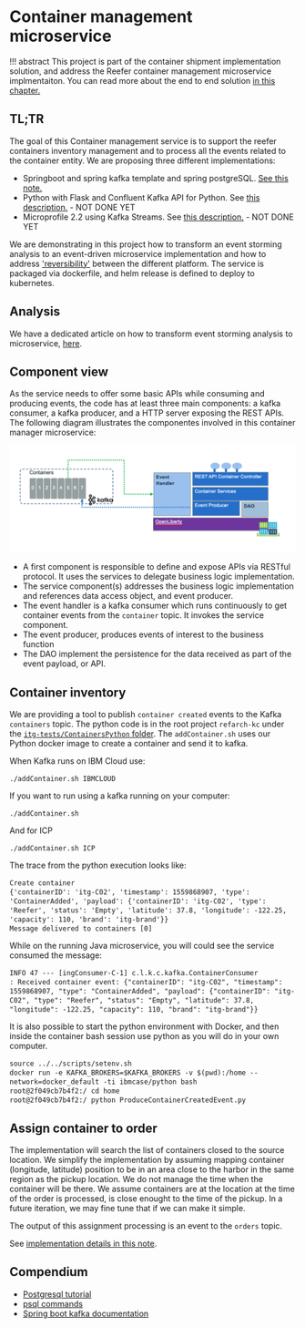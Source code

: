 # Container management microservice

!!! abstract
        This project is part of the container shipment implementation solution, and address the Reefer container management microservice implmentaiton. You can read more about the end to end solution [in this chapter.](https://ibm-cloud-architecture.github.io/refarch-kc/)

## TL;TR

The goal of this Container management service is to support the reefer containers inventory management and to process all the events related to the container entity. We are proposing three different implementations:

* Springboot and spring kafka template and spring postgreSQL. [See this note.](./springboot/README.md)
* Python with Flask and Confluent Kafka API for Python. See [this description.](./flask/README.md) - NOT DONE YET
* Microprofile 2.2 using Kafka Streams. See [this description.](./kstreams/README.md) - NOT DONE YET

We are demonstrating in this project how to transform an event storming analysis to an event-driven microservice implementation and how to address ['reversibility'](https://www.ibm.com/cloud/garage/practices/run/reversibility-in-the-cloud) between the different platform. The service is packaged via dockerfile, and helm release is defined to deploy to kubernetes.

## Analysis

We have a dedicated article on how to transform event storming analysis to microservice, [here](ES2DDD2MS). 

## Component view

As the service needs to offer some basic APIs while consuming and producing events, the code has at least three main components: a kafka consumer, a kafka producer, and a HTTP server exposing the REST APIs. The following diagram illustrates the componentes involved in this container manager microservice:

![](comp-view.png)

* A first component is responsible to define and expose APIs via RESTful protocol. It uses the services to delegate business logic implementation.
* The service component(s) addresses the business logic implementation and references data access object, and event producer.
* The event handler is a kafka consumer which runs continuously to get container events from the `container` topic. It invokes the service component.
* The event producer, produces events of interest to the business function
* The DAO implement the persistence for the data received as part of the event payload, or API.

## Container inventory

We are providing a tool to publish `container created` events to the Kafka `containers` topic. The python code is in the root project `refarch-kc` under the [`itg-tests/ContainersPython` folder](https://github.com/ibm-cloud-architecture/refarch-kc/tree/master/itg-tests/ContainersPython). The `addContainer.sh` uses our Python docker image to create a container and send it to kafka.

When Kafka runs on IBM Cloud use:
```
./addContainer.sh IBMCLOUD
```

If you want to run using a kafka running on your computer:

```
./addContainer.sh
```

And for ICP

```
./addContainer.sh ICP
```

The trace from the python execution looks like:
```
Create container
{'containerID': 'itg-C02', 'timestamp': 1559868907, 'type': 'ContainerAdded', 'payload': {'containerID': 'itg-C02', 'type': 'Reefer', 'status': 'Empty', 'latitude': 37.8, 'longitude': -122.25, 'capacity': 110, 'brand': 'itg-brand'}}
Message delivered to containers [0]
```

While on the running Java microservice, you will could see the service consumed the message:

```
INFO 47 --- [ingConsumer-C-1] c.l.k.c.kafka.ContainerConsumer          : Received container event: {"containerID": "itg-C02", "timestamp": 1559868907, "type": "ContainerAdded", "payload": {"containerID": "itg-C02", "type": "Reefer", "status": "Empty", "latitude": 37.8, "longitude": -122.25, "capacity": 110, "brand": "itg-brand"}}
```

It is also possible to start the python environment with Docker, and then inside the container bash session use python as you will do in your own computer. 
```shell
source ../../scripts/setenv.sh
docker run -e KAFKA_BROKERS=$KAFKA_BROKERS -v $(pwd):/home --network=docker_default -ti ibmcase/python bash
root@2f049cb7b4f2:/ cd home
root@2f049cb7b4f2:/ python ProduceContainerCreatedEvent.py 
```

## Assign container to order

The implementation will search the list of containers closed to the source location. We simplify the implementation by assuming mapping container (longitude, latitude) position to be in an area close to the harbor in the same region as the pickup location. We do not manage the time when the container will be there. We assume containers are at the location at the time of the order is processed, is close enought to the time of the pickup. In a future iteration, we may fine tune that if we can make it simple.

The output of this assignment processing is an event to the `orders` topic.

See [implementation details in this note](./springboot/#add-the-get-containers-api).

## Compendium

* [Postgresql tutorial](http://postgresguide.com/sql/select.html)
* [psql commands](https://www.postgresql.org/docs/9.2/app-psql.html)
* [Spring boot kafka documentation](https://docs.spring.io/spring-kafka/reference/)


